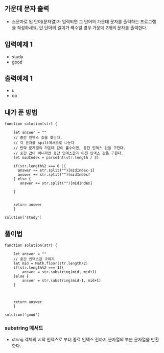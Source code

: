 ## 가운데 문자 출력
- 소문자로 된 단어(문자열)가 입력되면 그 단어의 가운데 문자를 출력하는 프로그램을 작성하세요. 단 단어의 길이가 짝수일 경우 가운데 2개의 문자를 출력한다. 

##  입력예제 1
- study
- good

##  출력예제 1 
- u
- oo

## 내가 푼 방법
```
function solution(str) {

    let answer = ""
    // 중간 인덱스 값을 찾는다.
    // 각 문자를 spilt메서드로 나눈다
    // 만약 문자열의 가운데 값이 홀수이면, 중간 인덱스 값을 구한다. 
    // 중간 값이 아니라면 중간 인덱스값과 이전 인덱스 값을 구한다. 
    let midIndex = parseInt(str.length / 2)

    if(str.length%2 === 0 ){
      answer += str.split("")[midIndex-1]
      answer += str.split("")[midIndex]
    } else {
       answer += str.split("")[midIndex]

    }


    return answer
    }

solution('study')
```

## 풀이법
```
function solution(str) {

    let answer = ""
    // 중간 인덱스값 구하기 
    let mid = Math.floor(str.length/2)
    if(str.length%2 === 1){
        answer = str.substring(mid, mid+1)
    }else {
        answer = str.substring(mid-1, mid+1)
    }
    


    return answer
    }

solution('good')
```

### substring 메서드
- string 객체의 시작 인덱스로 부터 종료 인덱스 전까지 문자열의 부분 문자열을 반환한다. 

